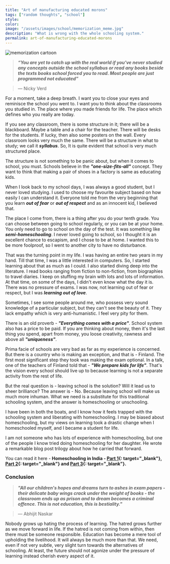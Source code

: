 ```yaml
---
title: "Art of manufacturing educated morons"
tags: ["random thoughts", "school"]
style: 
color: 
image: "/assets/images/school/memorization_meme.jpg"
description: "What is wrong with the whole schooling system."
permalink: art-of-manufacturing-educated-morons
---
```


![memorization cartoon]({{site.baseurl}}/assets/images/school/memorization_meme.jpg)


> **_“You are yet to catch up with the real world if you've never studied any concepts outside the school syllabus or read any books beside the texts books school forced you to read. Most people are just programmed not educated”_** 

> ― Nicky Verd

For a moment, take a deep breath. I want you to close your eyes and reminisce the school you went to. I want you to think about the classrooms you studied in. The place where you made friends for life. The place which defines who you really are today. 

If you see any classroom, there is some structure in it; there will be a blackboard. Maybe a table and a chair for the teacher. There will be desks for the students. If lucky, then also some posters on the wall. Every classroom looks very much the same. There will be a structure in what to study; we call it **_syllabus_**. So, It is quite evident that school is very much structured place.

The structure is not something to be panic about, but when it comes to school, you must. Schools believe in the **_"one-size-fits-all"_** concept. They want to think that making a pair of shoes in a factory is same as educating kids. 

When I look back to my school days, I was always a good student, but I never loved studying. I used to choose my favourite subject based on how easily I can understand it. Everyone told me from the very beginning that you learn **_out of fear_** or **_out of respect_** and as an innocent kid, I believed that.

The place I come from, there is a thing after you do your tenth grade. You can choose between going to school regularly, or you can be at your home. You only need to go to school on the day of the test. It was something like **_semi-homeschooling_**. I never loved going to school, so I thought it is an excellent chance to escapism, and I chose to be at home. I wanted this to be more foolproof, so I went to another city to have no disturbance. 

That was the turning point in my life. I was having an entire two years in my hand. Till that time, I was a little interested in computers. So, I started learning about that as much as I could. I also started diving deep into the literature. I read books ranging from fiction to non-fiction, from biographies to travel diaries. I keep on stuffing my brain with lots and lots of information. At that time, on some of the days, I didn't even know what the day it is. There was no pressure of exams. I was now, not learning out of fear or respect, but I was **_learning out of love_**. 

Sometimes, I see some people around me, who possess very sound knowledge of a particular subject, but they can't see the beauty of it. They lack empathy which is very anti-humanistic. I feel very pity for them.

There is an old proverb - **_"Everything comes with a price"_**. School system also has a price to be paid. If you are thinking about money, then it's the last thing you spend, apart from money, you loose creativity, rawness and above all **_"uniqueness"_**. 

Prima facie of schools are very bad as far as my experience is concerned. But there is a country who is making an exception, and that is - Finland. The first most significant step they took was making the exam optional. In a talk, one of the teachers of Finland told that - **_"We prepare kids for life"_**. That's the vision every school should live up to because learning is not a separate activity from the rest of life.

But the real question is - leaving school is the solution? Will it lead us to sheer brilliance? The answer is - No. Because leaving school will make us much more inhuman. What we need is a substitute for this traditional schooling system, and the answer is homeschooling or unschooling.

I have been in both the boats, and I know how it feels trapped with the schooling system and liberating with homeschooling. I may be biased about homeschooling, but my views on learning took a drastic change when I homeschooled myself, and I became a student for life. 

I am not someone who has lots of experience with homeschooling, but one of the people I know tried doing homeschooling for her daughter. He wrote a remarkable blog post trilogy about how he carried that forward. 

You can read it here - **Homeschooling in India - [Part 1](http://nibrahim.net.in/2011/09/06/homeschooling_in_india_part_1.html){: target="\_blank"}, [Part 2](http://nibrahim.net.in/2011/10/03/homeschooling_in_india_(part_2).html){: target="\_blank"} and [Part 3](http://nibrahim.net.in/2012/01/02/homeschooling_in_india_(part_3).html){: target="\_blank"}.**


### Conclusion

> **_"All our children's hopes and dreams turn to ashes in exam papers - their delicate baby wings crack under the weight of books - the classroom ends up as prison and to dream becomes a criminal offence. This is not education, this is bestiality."_**
 
> ―  Abhijit Naskar 

Nobody grows up hating the process of learning. The hatred grows further as we move forward in life. If the hatred is not coming from within, then there must be someone responsible. Education has become a mere tool of upholding the livelihood. It will always be much more than that. We need, even if not very subtle, very slight turn towards the alternatives of schooling. At least, the future should not agonize under the pressure of learning instead cherish every aspect of it.